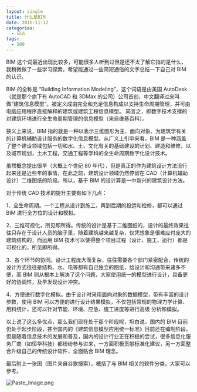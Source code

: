 ```yaml
---
layout: single
title: 什么是BIM
date: 2016-11-12
categories:
  - 日志
tags:
  - 500
---
```


BIM 这个词最近出现比较多，可能很多人听到过但是还不太了解它指的是什么，我稍微做了一些学习探索，希望能通过一些简短通俗的文字总结一下自己对 BIM 的认识。

BIM 的全称是 “Building Information Modeling”，这个词语是由美国 AutoDesk（就是那个旗下有 AutoCAD 和 3DMax 的公司）公司首创，中文翻译过来叫做“建筑信息模型”。被定义成由完全和充足信息构成以支持生命周期管理，并可由电脑应用程序直接解释的建筑或建筑工程信息模型。 简言之，即数字技术支撑的对建筑环境进行全生命周期管理的信息模型（来自维基百科）。

狭义上来说，BIM 指的就是一种以表示三维图形为主、面向对象、为建筑学有关的计算机辅助设计服务的数字化信息模型。从广义上引申来看，BIM 是一种涵盖了整个建设领域包括一切和水、土、文化有关的基础建设的计划、建造和维修，以及城市规划，土木工程，交通工程等学科的全生命周期数字化设计技术。

虽然概念提出很早（大概上个世纪 80 年代），但是真正的作为建筑设计方法流行起来还是近些年的事情，在此之前，建筑设计领域仍然停留在 CAD（计算机辅助设计）二维图纸的阶段。所以，基于 BIM 的设计算是一中新兴的建筑设计方法。

对于传统 CAD 技术的提升主要有如下几点：

1、全生命周期。一个工程从设计到施工，再到后期的投运和检修，都可以通过 BIM 进行全方位的设计和模拟。

2、三维可视化，所见即所得。传统的设计是基于二维图纸的，设计的最终效果往往只存在于设计人员的脑子里，随着建筑越来越复杂，仅凭想象是很难应付庞大的建筑结构的，而运用 BIM 技术可以使得整个项目过程（设计、施工、运行）都是可视化的，所见即所得。

3、各个环节的协同。设计工程庞大而复杂，往往需要各个部门紧密配合，传统的设计方式往往是结构、水、电等都有自己独立的图纸，给设计和沟通带来诸多不便，而 BIM 则从根本上解决了这个问题，大家使用统一的模型进行设计，具备更好的协调性，及早发现设计冲突。

4、方便进行数字化模拟。由于设计时采用面向对象的数据模型，带有丰富的设计参数，使用 BIM 可以方便的进行设计结果模拟，不仅包括常规的物理力学计算、用料统计，还可以针对节能、环境、应急、施工进度等进行高级 分析和模拟。

以上说了这么多优点，那么我们现在处于那个阶段呢，坦白说，国内的 BIM 目前仍处于起步阶段，甚至国内的《建筑信息模型应用统一标准》目前还在编制阶段，但是随着信息技术的发展和普及，国内的设计行业正在积极的尝试，很多信息化服务厂商（如恒华科技）都纷纷参与进来，一方面积极贡献标准化建议，另一方面整合升级自己的传统设计软件，全面贴合 BIM 理念。

最后附上一张图（图片来自谷歌搜索），概括了与 BIM 相关的软件分类，大家可以参考。

![Paste_Image.png](http://upload-images.jianshu.io/upload_images/25416-93e90a43a1f10575.png?imageMogr2/auto-orient/strip%7CimageView2/2/w/1240)
